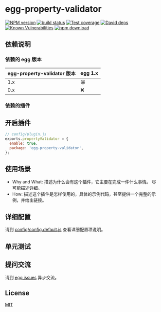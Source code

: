 # egg-property-validator

[![NPM version][npm-image]][npm-url]
[![build status][travis-image]][travis-url]
[![Test coverage][codecov-image]][codecov-url]
[![David deps][david-image]][david-url]
[![Known Vulnerabilities][snyk-image]][snyk-url]
[![npm download][download-image]][download-url]

[npm-image]: https://img.shields.io/npm/v/egg-property-validator.svg?style=flat-square
[npm-url]: https://npmjs.org/package/egg-property-validator
[travis-image]: https://img.shields.io/travis/eggjs/egg-property-validator.svg?style=flat-square
[travis-url]: https://travis-ci.org/eggjs/egg-property-validator
[codecov-image]: https://img.shields.io/codecov/c/github/eggjs/egg-property-validator.svg?style=flat-square
[codecov-url]: https://codecov.io/github/eggjs/egg-property-validator?branch=master
[david-image]: https://img.shields.io/david/eggjs/egg-property-validator.svg?style=flat-square
[david-url]: https://david-dm.org/eggjs/egg-property-validator
[snyk-image]: https://snyk.io/test/npm/egg-property-validator/badge.svg?style=flat-square
[snyk-url]: https://snyk.io/test/npm/egg-property-validator
[download-image]: https://img.shields.io/npm/dm/egg-property-validator.svg?style=flat-square
[download-url]: https://npmjs.org/package/egg-property-validator

<!--
Description here.
-->

## 依赖说明

### 依赖的 egg 版本

egg-property-validator 版本 | egg 1.x
--- | ---
1.x | 😁
0.x | ❌

### 依赖的插件
<!--

如果有依赖其它插件，请在这里特别说明。如

- security
- multipart

-->

## 开启插件

```js
// config/plugin.js
exports.propertyValidator = {
  enable: true,
  package: 'egg-property-validator',
};
```

## 使用场景

- Why and What: 描述为什么会有这个插件，它主要在完成一件什么事情。
尽可能描述详细。
- How: 描述这个插件是怎样使用的，具体的示例代码，甚至提供一个完整的示例，并给出链接。

## 详细配置

请到 [config/config.default.js](config/config.default.js) 查看详细配置项说明。

## 单元测试

<!-- 描述如何在单元测试中使用此插件，例如 schedule 如何触发。无则省略。-->

## 提问交流

请到 [egg issues](https://github.com/eggjs/egg/issues) 异步交流。

## License

[MIT](LICENSE)
